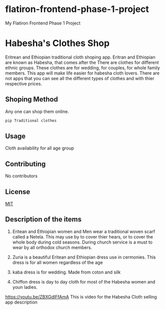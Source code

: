 # flatiron-frontend-phase-1-project
My Flatiron Frontend Phase 1 Project

# Habesha's Clothes Shop
Eritrean and Ethiopian traditional cloth shoping app. Eritran and Ethiopian are known as Habesha, that comes after the There are clothes for different ethnic groups. These clothes are for wedding, for couples, for whole family members. This app will make life easier for habesha cloth lovers. There are not apps that you can see all the different types of clothes and with thier respective prices.

## Shoping Method
Any one can shop them online.

```bash
pip Traditional clothes
```

## Usage
Cloth availability for all age group

## Contributing
No contributors

## License

[MIT](https://choosealicense.com/licenses/mit/)

## Description of the items
1. Eritean and Ethiopian women and Men wear a traditional woven scarf called a Netela. This may use by to cover thier hears, or to cover the whole body during cold seasons. During church service is a must to wear by all orthodox church members.  

2. Zuria is a beautiful Eritean and Ethiopian dress use in cermonies. This dress is for all women regardless of the age

3. kaba dress is for wedding. Made from coton and silk

4. Chiffon dress is day to day cloth for most of the Habesha women and youn ladies. 

https://youtu.be/ZBXGdlFfAmA This is video for the Habesha Cloth selling app description


